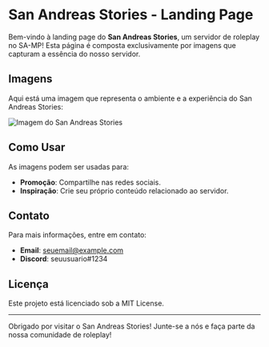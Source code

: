 # San Andreas Stories - Landing Page

Bem-vindo à landing page do **San Andreas Stories**, um servidor de roleplay no SA-MP! Esta página é composta exclusivamente por imagens que capturam a essência do nosso servidor.

## Imagens

Aqui está uma imagem que representa o ambiente e a experiência do San Andreas Stories:

![Imagem do San Andreas Stories](https://i.imgur.com/mX5fuXZ.png)

## Como Usar

As imagens podem ser usadas para:

- **Promoção**: Compartilhe nas redes sociais.
- **Inspiração**: Crie seu próprio conteúdo relacionado ao servidor.

## Contato

Para mais informações, entre em contato:

- **Email**: seuemail@example.com
- **Discord**: seuusuario#1234

## Licença

Este projeto está licenciado sob a MIT License.

---

Obrigado por visitar o San Andreas Stories! Junte-se a nós e faça parte da nossa comunidade de roleplay!
